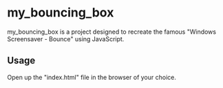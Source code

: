 # my_bouncing_box

my_bouncing_box is a project designed to recreate the famous "Windows Screensaver - Bounce" using JavaScript.


## Usage

Open up the "index.html" file in the browser of your choice.
